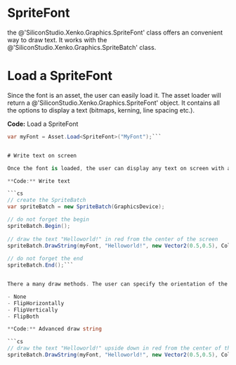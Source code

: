 # SpriteFont

the @'SiliconStudio.Xenko.Graphics.SpriteFont' class offers an convenient way to draw text. It works with the @'SiliconStudio.Xenko.Graphics.SpriteBatch' class.

# Load a SpriteFont

Since the font is an asset, the user can easily load it. The asset loader will return a @'SiliconStudio.Xenko.Graphics.SpriteFont' object. It contains all the options to display a text (bitmaps, kerning, line spacing etc.).

**Code:** Load a SpriteFont

```cs
var myFont = Asset.Load<SpriteFont>("MyFont");```


# Write text on screen

Once the font is loaded, the user can display any text on screen with a @'SiliconStudio.Xenko.Graphics.SpriteBatch' object. To learn more about the SpriteBatch, read the [related documentation page](spritebatch.md). The @'SiliconStudio.Xenko.Graphics.SpriteBatch.DrawString' method performs the draw.

**Code:** Write text

```cs
// create the SpriteBatch
var spriteBatch = new SpriteBatch(GraphicsDevice);

// do not forget the begin
spriteBatch.Begin();
 
// draw the text "Helloworld!" in red from the center of the screen
spriteBatch.DrawString(myFont, "Helloworld!", new Vector2(0.5,0.5), Color.Red);
 
// do not forget the end
spriteBatch.End();```


There a many draw methods. The user can specify the orientation of the text, its scale, its depth, its origin etc. There are also some effects that can be applied on the text through some DrawString methods. They are available as @'SiliconStudio.Xenko.Graphics.SpriteEffects' enum:

- None
- FlipHorizontally
- FlipVertically
- FlipBoth

**Code:** Advanced draw string

```cs
// draw the text "Helloworld!" upside down in red from the center of the screen
spriteBatch.DrawString(myFont, "Helloworld!", new Vector2(0.5,0.5), Color.Red, 0, new Vector2(0,0), new Vector2(1,1), SpriteEffects.FlipVertically, 0);```



